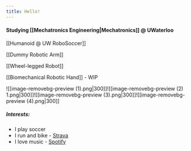 ```yaml
---
title: Hello!
---
```

#### Studying [[Mechatronics Engineering|Mechatronics]] @ UWaterloo
[[Humanoid @ UW RoboSoccer]]

[[Dummy Robotic Arm]]

[[Wheel-legged Robot]]

[[Biomechanical Robotic Hand]] - WIP

![[image-removebg-preview (1).png|300]]![[image-removebg-preview (2) 1.png|300]]![[image-removebg-preview (3).png|300]]![[image-removebg-preview (4).png|300]]

##### Interests:
- I play soccer
- I run and bike - [Strava](https://strava.app.link/0cGqWokPRHb)
- I love music - [Spotify](https://open.spotify.com/user/ernestwang135791?si=eb867f3241e14a72)



